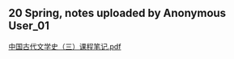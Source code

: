 ## 20 Spring, notes uploaded by Anonymous User_01

[中国古代文学史（三）课程笔记.pdf](https://ghproxy.wjsphy.top/https://raw.githubusercontent.com/StephenQSstarThomas/Lecture-Notes/main/中国古代文学史三/中国古代文学史（三）课程笔记.pdf)